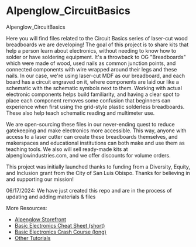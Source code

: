 # Alpenglow_CircuitBasics
Alpenglow_CircuitBasics

Here you will find files related to the Circuit Basics series of laser-cut wood breadboards we are developing!  The goal of this project is to share kits that help a person learn about electronics, without needing to know how to solder or have soldering equipment.  It's a throwback to OG "Breadboards" which were made of wood, used nails as common junction points, and connected components with wire wrapped around their legs and these nails.  In our case, we're using laser-cut MDF as our breadboard, and each board has a circuit engraved on it, where components are laid our like a schematic with the schematic symbols next to them.  Working with actual electronic components helps build familiarity, and having a clear spot to place each component removes some confusion that beginners can experience when first using the grid-style plastic solderless breadboards.  These also help teach schematic reading and multimeter use.

We are open-sourcing these files in our never-ending quest to reduce gatekeeping and make electronics more accessible.  This way, anyone with access to a laser cutter can create these breadboards themselves, and makerspaces and educational institutions can both make and use them as teaching tools.  We also will sell ready-made kits at alpenglowindustries.com, and we offer discounts for volume orders.

This project was initially launched thanks to funding from a Diversity, Equity, and Inclusion grant from the City of San Luis Obispo.  Thanks for believing in and supporting our mission!

06/17/2024: We have just created this repo and are in the process of updating and adding materials & files

More Resources:
* [Alpenglow Storefront](https://www.alpenglowindustries.com/store)
* [Basic Electronics Cheat Sheet (short)](https://cdn.shopify.com/s/files/1/0608/6698/6193/files/Basic_Electronics_Workshop_Cheat_Sheet.pdf?v=1716591500)
* [Basic Electronics Crash Course (long)](https://cdn.shopify.com/s/files/1/0608/6698/6193/files/Basic_Electronics_Workshop_Crash_Course.pdf?v=1716591500)
* [Other Tutorials](https://www.alpenglowindustries.com/pages/tutorials-home-page)
